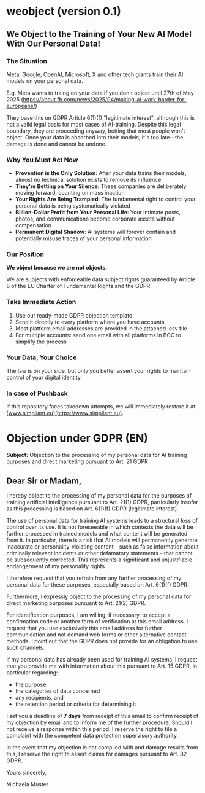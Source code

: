 # weobject (version 0.1)

## We Object to the Training of Your New AI Model With Our Personal Data!

### The Situation
Meta, Google, OpenAI, Microsoft, X and other tech giants train their AI models on your personal data.

E.g. Meta wants to traing on your data if you don't object until 27th of May 2025 (https://about.fb.com/news/2025/04/making-ai-work-harder-for-europeans/)

They base this on GDPR Article 6(1)(f) "legitimate interest", although this is not a valid legal basis for most cases of AI-training. Despite this legal boundary, they are proceeding anyway, betting that most people won't object. Once your data is absorbed into their models, it's too late—the damage is done and cannot be undone.

### Why You Must Act Now
- **Prevention is the Only Solution**: After your data trains their models, almost no technical solution exists to remove its influence
- **They're Betting on Your Silence**: These companies are deliberately moving forward, counting on mass inaction
- **Your Rights Are Being Trampled**: The fundamental right to control your personal data is being systematically violated
- **Billion-Dollar Profit from Your Personal Life**: Your intimate posts, photos, and communications become corporate assets without compensation
- **Permanent Digital Shadow**: AI systems will forever contain and potentially misuse traces of your personal information

### Our Position
**We object because we are not objects.**

We are subjects with enforceable data subject rights guaranteed by Article 8 of the EU Charter of Fundamental Rights and the GDPR.

### Take Immediate Action
1. Use our ready-made GDPR objection template
2. Send it directly to every platform where you have accounts
3. Most platform email addresses are provided in the attached .csv file
4. For multiple accounts: send one email with all platforms in BCC to simplify the process

### Your Data, Your Choice
The law is on your side, but only you better assert your rights to maintain control of your digital identity.

### In case of Pushback
If this repository faces takedown attempts, we will immediately restore it at [www.simpliant.eu](https://www.simpliant.eu).


# Objection under GDPR (EN)

**Subject:** Objection to the processing of my personal data for AI training purposes and direct marketing pursuant to Art. 21 GDPR

## Dear Sir or Madam,

I hereby object to the processing of my personal data for the purposes of training artificial intelligence pursuant to Art. 21(1) GDPR, particularly insofar as this processing is based on Art. 6(1)(f) GDPR (legitimate interest).

The use of personal data for training AI systems leads to a structural loss of control over its use. It is not foreseeable in which contexts the data will be further processed in trained models and what content will be generated from it. In particular, there is a risk that AI models will permanently generate inaccurate or personality-violating content – such as false information about criminally relevant incidents or other defamatory statements – that cannot be subsequently corrected. This represents a significant and unjustifiable endangerment of my personality rights.

I therefore request that you refrain from any further processing of my personal data for these purposes, especially based on Art. 6(1)(f) GDPR.

Furthermore, I expressly object to the processing of my personal data for direct marketing purposes pursuant to Art. 21(2) GDPR.

For identification purposes, I am willing, if necessary, to accept a confirmation code or another form of verification at this email address. I request that you use exclusively this email address for further communication and not demand web forms or other alternative contact methods. I point out that the GDPR does not provide for an obligation to use such channels.

If my personal data has already been used for training AI systems, I request that you provide me with information about this pursuant to Art. 15 GDPR, in particular regarding:
- the purpose
- the categories of data concerned
- any recipients, and
- the retention period or criteria for determining it

I set you a deadline of **7 days** from receipt of this email to confirm receipt of my objection by email and to inform me of the further procedure. Should I not receive a response within this period, I reserve the right to file a complaint with the competent data protection supervisory authority.

In the event that my objection is not complied with and damage results from this, I reserve the right to assert claims for damages pursuant to Art. 82 GDPR.

Yours sincerely,

Michaela Muster  


